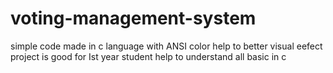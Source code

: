# voting-management-system
simple code made in c language with ANSI color help to better visual eefect 
project is good for Ist year student help to understand all basic in c
